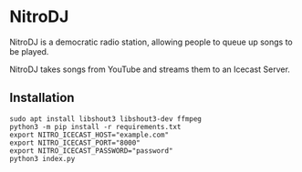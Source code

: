 # NitroDJ

NitroDJ is a democratic radio station, allowing people to queue up songs to be played.

NitroDJ takes songs from YouTube and streams them to an Icecast Server.

## Installation

```shell script
sudo apt install libshout3 libshout3-dev ffmpeg
python3 -m pip install -r requirements.txt
export NITRO_ICECAST_HOST="example.com"
export NITRO_ICECAST_PORT="8000"
export NITRO_ICECAST_PASSWORD="password"
python3 index.py
```